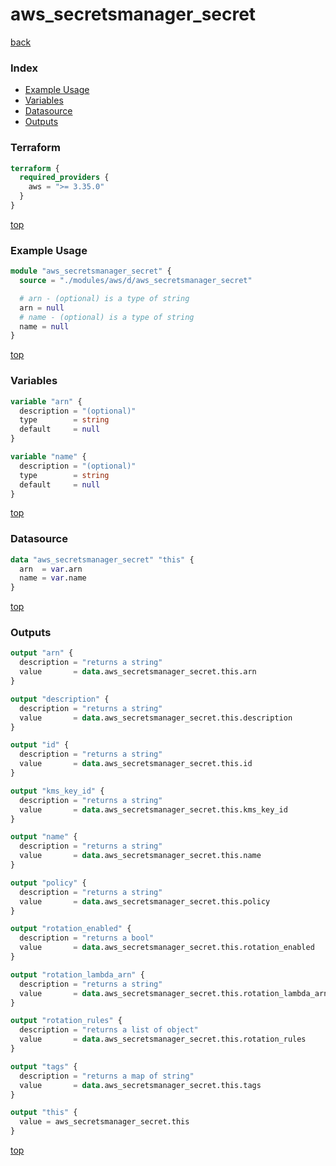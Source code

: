 # aws_secretsmanager_secret

[back](../aws.md)

### Index

- [Example Usage](#example-usage)
- [Variables](#variables)
- [Datasource](#datasource)
- [Outputs](#outputs)

### Terraform

```terraform
terraform {
  required_providers {
    aws = ">= 3.35.0"
  }
}
```

[top](#index)

### Example Usage

```terraform
module "aws_secretsmanager_secret" {
  source = "./modules/aws/d/aws_secretsmanager_secret"

  # arn - (optional) is a type of string
  arn = null
  # name - (optional) is a type of string
  name = null
}
```

[top](#index)

### Variables

```terraform
variable "arn" {
  description = "(optional)"
  type        = string
  default     = null
}

variable "name" {
  description = "(optional)"
  type        = string
  default     = null
}
```

[top](#index)

### Datasource

```terraform
data "aws_secretsmanager_secret" "this" {
  arn  = var.arn
  name = var.name
}
```

[top](#index)

### Outputs

```terraform
output "arn" {
  description = "returns a string"
  value       = data.aws_secretsmanager_secret.this.arn
}

output "description" {
  description = "returns a string"
  value       = data.aws_secretsmanager_secret.this.description
}

output "id" {
  description = "returns a string"
  value       = data.aws_secretsmanager_secret.this.id
}

output "kms_key_id" {
  description = "returns a string"
  value       = data.aws_secretsmanager_secret.this.kms_key_id
}

output "name" {
  description = "returns a string"
  value       = data.aws_secretsmanager_secret.this.name
}

output "policy" {
  description = "returns a string"
  value       = data.aws_secretsmanager_secret.this.policy
}

output "rotation_enabled" {
  description = "returns a bool"
  value       = data.aws_secretsmanager_secret.this.rotation_enabled
}

output "rotation_lambda_arn" {
  description = "returns a string"
  value       = data.aws_secretsmanager_secret.this.rotation_lambda_arn
}

output "rotation_rules" {
  description = "returns a list of object"
  value       = data.aws_secretsmanager_secret.this.rotation_rules
}

output "tags" {
  description = "returns a map of string"
  value       = data.aws_secretsmanager_secret.this.tags
}

output "this" {
  value = aws_secretsmanager_secret.this
}
```

[top](#index)
